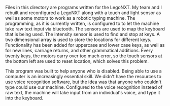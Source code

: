 Files in this directory are programs written for the LegoNXT. My team and I rebuilt and reconfigured a LegoNXT along with a touch and light sensor as well as some motors to work as a robotic typing machine. The programming, as it is currently written, is configured to to let the machine take raw text input via bluetooth. The sensors are used to map the keyboard that is being used. The intensity sensor is used to find and stop at keys. A two dimensional array is used to store the locations for different keys. Functionality has been added for uppercase and lower case keys, as well as for new lines, carriage returns, and other grammatical additions. Every twenty keys, the motors carry over too much error, so the touch sensors at the bottom left are used to reset location, which solves this problem.

This program was built to help anyone who is disabled. Being able to use a computer is an increasingly essential skill. We didn't have the resources to use voice recognition software, but the idea was that anyone who couldn't type could use our machine. Configured to the voice recognition instead of raw text, the machine will take input from an individual's voice, and type it into the keyboard. 
